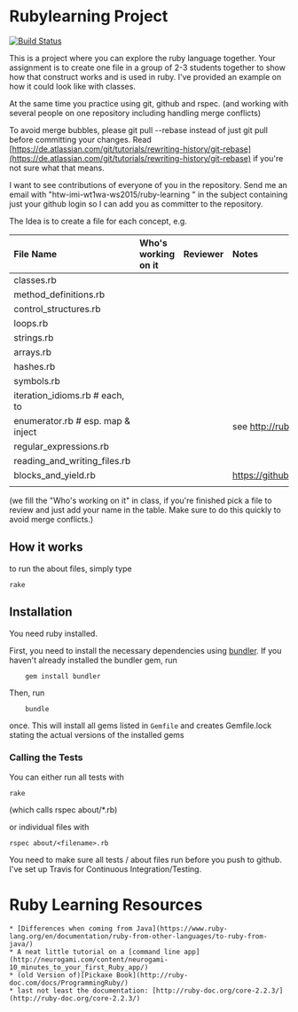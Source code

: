 
# Rubylearning Project

[![Build Status](https://travis-ci.org/htw-imi-wt1wa-ws2015/ruby-learning.svg)](https://travis-ci.org/htw-imi-wt1wa-ws2015/ruby-learning)

This is a project where you can explore the ruby language together.
Your assignment is to create one file in a group of 2-3 students together
to show how that construct works and is used in ruby. I've provided an
example on how it could look like with classes.

At the same time you practice using git, github and rspec.
(and working with several people on one repository including handling merge conflicts)

To avoid merge bubbles, please git pull --rebase instead of just git pull before
committing your changes. Read [https://de.atlassian.com/git/tutorials/rewriting-history/git-rebase](https://de.atlassian.com/git/tutorials/rewriting-history/git-rebase)
if you're not sure what that means.

I want to see contributions of everyone of you in the repository.
Send me an email with "htw-imi-wt1wa-ws2015/ruby-learning
" in the subject containing just your github login so I can add you as committer
to the repository.

The Idea is to create a file for each concept, e.g.

| File Name                         | Who's working on it | Reviewer | Notes                                                             |
|:----------------------------------|:--------------------|:---------|:------------------------------------------------------------------|
| classes.rb                        |                     |          |                                                                   |
| method_definitions.rb             |                     |          |                                                                   |
| control_structures.rb             |                     |          |                                                                   |
| loops.rb                          |                     |          |                                                                   |
| strings.rb                        |                     |          |                                                                   |
| arrays.rb                         |                     |          |                                                                   |
| hashes.rb                         |                     |          |                                                                   |
| symbols.rb                        |                     |          |                                                                   |
| iteration_idioms.rb # each, to    |                     |          |                                                                   |
| enumerator.rb # esp. map & inject |                     |          | see http://ruby-doc.org/core-2.2.3/Enumerable.html                |
| regular_expressions.rb            |                     |          |                                                                   |
| reading_and_writing_files.rb      |                     |          |                                                                   |
| blocks_and_yield.rb               |                     |          | https://github.com/neo/ruby_koans/blob/master/src/about_blocks.rb |
|                                   |                     |          |                                                                   |

(we fill the "Who's working on it" in class, if you're finished pick a file to review and just add your name in the table. Make sure to do
this quickly to avoid merge conflicts.)

## How it works
to run the about files, simply type

    rake

## Installation

You need ruby installed.

First, you need to install the necessary dependencies using [bundler](http://bundler.io/).
If you haven't already installed the bundler gem, run

        gem install bundler

Then, run

        bundle

once. This will install all gems listed in `Gemfile` and creates Gemfile.lock stating the actual versions of the installed gems

### Calling the Tests

You can either run all tests with

	rake

(which calls rspec about/\*.rb)

or individual files with

    rspec about/<filename>.rb

You need to make sure all tests / about files run before you push to github.
I've set up Travis for Continuous Integration/Testing.



# Ruby Learning Resources

    * [Differences when coming from Java](https://www.ruby-lang.org/en/documentation/ruby-from-other-languages/to-ruby-from-java/)
    * A neat little tutorial on a [command line app](http://neurogami.com/content/neurogami-10_minutes_to_your_first_Ruby_app/)
    * (old Version of)[Pickaxe Book](http://ruby-doc.com/docs/ProgrammingRuby/)
    * last not least the documentation: [http://ruby-doc.org/core-2.2.3/](http://ruby-doc.org/core-2.2.3/)
